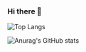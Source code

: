 ### Hi there 👋


![Top Langs](https://github-readme-stats-git-masterrstaa-rickstaa.vercel.app/api/top-langs/?username=Hugoreoo)

![Anurag's GitHub stats](https://github-readme-stats.vercel.app/api?username=Hugoreoo)

<!--
**Hugoreoo/Hugoreoo** is a ✨ _special_ ✨ repository because its `README.md` (this file) appears on your GitHub profile.

Here are some ideas to get you started:

- 🔭 I’m currently working on ...
- 🌱 I’m currently learning ...
- 👯 I’m looking to collaborate on ...
- 🤔 I’m looking for help with ...
- 💬 Ask me about ...
- 📫 How to reach me: ...
- 😄 Pronouns: ...
- ⚡ Fun fact: ...
-->

